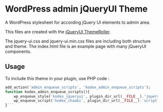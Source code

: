 # WordPress admin jQueryUI Theme

A WordPress stylesheet for according jQuery UI elements to admin area.

This files are created with the [jQueryUI ThemeRoller](http://jqueryui.com/themeroller/).

The jquery-ui.css and jquery-ui.min.css files are including both structure and theme. The index.html file is an example page with many jQueryUI components.

Usage
-----

To include this theme in your plugin, use PHP code :

```php
add_action('admin_enqueue_scripts', 'kodex_admin_enqueue_scripts');
function kodex_admin_enqueue_scripts(){
	wp_enqueue_style('kodex_jqueryui', plugin_dir_url(__FILE__).'jqueryui/jquery-ui.min.css');
	wp_enqueue_script('kodex_chaabi', plugin_dir_url(__FILE__).'script.js', array('jquery', 'jquery-ui-core', 'jquery-ui-datepicker'));
}```
